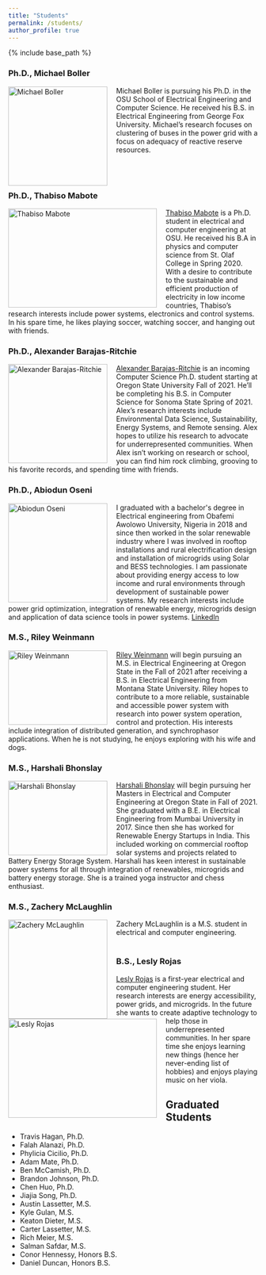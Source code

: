 ```yaml
---
title: "Students"
permalink: /students/
author_profile: true
---
```


{% include base_path %}

### Ph.D., Michael Boller
<img align="left" src="https://ecotillasanchez.github.io/files/michael.jpeg" alt="Michael Boller" width="200" height="200" style="padding-right:15px"> Michael Boller is pursuing his Ph.D. in the OSU School of Electrical Engineering and Computer Science. He received his B.S. in Electrical Engineering from George Fox University. Michael’s research focuses on clustering of buses in the power grid with a focus on adequacy of reactive reserve resources.
<br />
<br />
<br />
<br />

### Ph.D., Thabiso Mabote
<img align="left" src="https://ecotillasanchez.github.io/files/thabiso.jpg" alt="Thabiso Mabote" width="300" height="200" style="padding-right:15px"> [Thabiso Mabote](https://www.linkedin.com/in/thabiso-mabote-321013100/) is a Ph.D. student in electrical and computer engineering at OSU. He received his B.A in physics and computer science from St. Olaf College in Spring 2020. With a desire to contribute to the sustainable and efficient production of electricity in low income countries, Thabiso’s research interests include power systems, electronics and control systems. In his spare time, he likes playing soccer, watching soccer, and hanging out with friends.

### Ph.D., Alexander Barajas-Ritchie
<img align="left" src="https://ecotillasanchez.github.io/files/Alex.png" alt="Alexander Barajas-Ritchie" width="200" height="200" style="padding-right:15px"> [Alexander Barajas-Ritchie]() is an incoming Computer Science Ph.D. student starting at Oregon State University Fall of 2021. He’ll be completing his B.S. in Computer Science for Sonoma State Spring of 2021. Alex’s research interests include Environmental Data Science, Sustainability, Energy Systems, and Remote sensing. Alex hopes to utilize his research to advocate for underrepresented communities. When Alex isn’t working on research or school, you can find him rock climbing, grooving to his favorite records, and spending time with friends.

### Ph.D., Abiodun Oseni
<img align="left" src="https://ecotillasanchez.github.io/files/Abiodun_pic.jpg" alt="Abiodun Oseni" width="200" height="200" 
style="padding-right:15px"> I graduated with a bachelor's degree in Electrical engineering from Obafemi Awolowo University, Nigeria in 2018 and since 
then worked in the solar renewable industry where I was involved in rooftop installations and rural electrification design and installation of microgrids using Solar and BESS technologies. I am passionate about providing energy access to low income and rural environments through development of sustainable power systems. My research interests include power grid optimization, integration of renewable energy, microgrids design and application of data science tools in power systems. [LinkedIn](https://www.linkedin.com/in/abiodun-oseni/)

### M.S., Riley Weinmann
<img align="left" src="https://ecotillasanchez.github.io/files/RW_Pic.jpeg" alt="Riley Weinmann" width="200" height="150" style="padding-right:15px"> [Riley Weinmann]() will begin pursuing an M.S. in Electrical Engineering at Oregon State in the Fall of 2021 after receiving a B.S. in Electrical Engineering from Montana State University. Riley hopes to contribute to a more reliable, sustainable and accessible power system with research into power system operation, control and protection. His interests include integration of distributed generation, and synchrophasor applications. When he is not studying, he enjoys exploring with his wife and dogs.

### M.S., Harshali Bhonslay
<img align="left" src="https://ecotillasanchez.github.io/files/Harshali.jpeg" alt="Harshali Bhonslay" width="200" height="150" style="padding-right:15px"> [Harshali Bhonslay]() will begin pursuing her Masters in Electrical and Computer Engineering at Oregon State in Fall of 2021. She graduated with a B.E. in Electrical Engineering from Mumbai University in 2017. Since then she has worked for Renewable Energy Startups in India. This included working on commercial rooftop solar systems and projects related to Battery Energy Storage System. Harshali has keen interest in sustainable power systems for all through integration of renewables, microgrids and battery energy storage. She is a trained yoga instructor and chess enthusiast.

### M.S., Zachery McLaughlin
<img align="left" src="https://ecotillasanchez.github.io/files/zachery.jpg" alt="Zachery McLaughlin" width="200" height="200" 
style="padding-right:15px"> Zachery McLaughlin is a M.S. student in electrical and computer engineering.
<br />
<br />

### B.S., Lesly Rojas
<img align="left" src="https://ecotillasanchez.github.io/files/Lesly.jpg" alt="Lesly Rojas" width="300" height="200" style="padding-right:15px"> [Lesly Rojas]() is a first-year electrical and computer engineering student. Her research interests are energy accessibility, power grids, and microgrids. In the future she wants to create adaptive technology to help those in underrepresented communities. In her spare time she enjoys learning new things (hence her never-ending list of hobbies) and enjoys playing music on her viola.


## Graduated Students
* Travis Hagan, Ph.D.
* Falah Alanazi, Ph.D.
* Phylicia Cicilio, Ph.D.
* Adam Mate, Ph.D.
* Ben McCamish, Ph.D.
* Brandon Johnson, Ph.D.
* Chen Huo, Ph.D.
* Jiajia Song, Ph.D.
* Austin Lassetter, M.S.
* Kyle Gulan, M.S.
* Keaton Dieter, M.S.
* Carter Lassetter, M.S.
* Rich Meier, M.S.
* Salman Safdar, M.S.
* Conor Hennessy, Honors B.S.
* Daniel Duncan, Honors B.S.
